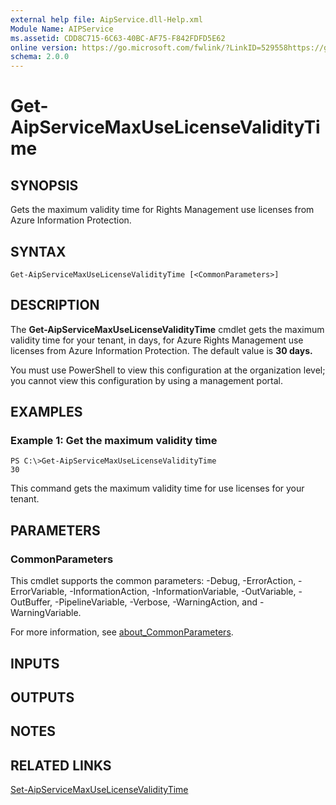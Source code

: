 ```yaml
---
external help file: AipService.dll-Help.xml
Module Name: AIPService
ms.assetid: CDD8C715-6C63-40BC-AF75-F842FDFD5E62
online version: https://go.microsoft.com/fwlink/?LinkID=529558https://go.microsoft.com/fwlink/?linkid=2045179
schema: 2.0.0
---
```


# Get-AipServiceMaxUseLicenseValidityTime

## SYNOPSIS
Gets the maximum validity time for Rights Management use licenses from Azure Information Protection.

## SYNTAX

```
Get-AipServiceMaxUseLicenseValidityTime [<CommonParameters>]
```

## DESCRIPTION
The **Get-AipServiceMaxUseLicenseValidityTime** cmdlet gets the maximum validity time for your tenant, in days, for Azure Rights Management use licenses from Azure Information Protection. The default value is **30 days.**

You must use PowerShell to view this configuration at the organization level; you cannot view this configuration by using a management portal.

## EXAMPLES

### Example 1: Get the maximum validity time
```
PS C:\>Get-AipServiceMaxUseLicenseValidityTime
30
```

This command gets the maximum validity time for use licenses for your tenant.

## PARAMETERS

### CommonParameters
This cmdlet supports the common parameters: -Debug, -ErrorAction, -ErrorVariable, -InformationAction, -InformationVariable, -OutVariable, -OutBuffer, -PipelineVariable, -Verbose, -WarningAction, and -WarningVariable. 

For more information, see [about_CommonParameters](/powershell/module/microsoft.powershell.core/about/about_commonparameters).

## INPUTS

## OUTPUTS

## NOTES

## RELATED LINKS

[Set-AipServiceMaxUseLicenseValidityTime](./Set-AipServiceMaxUseLicenseValidityTime.md)